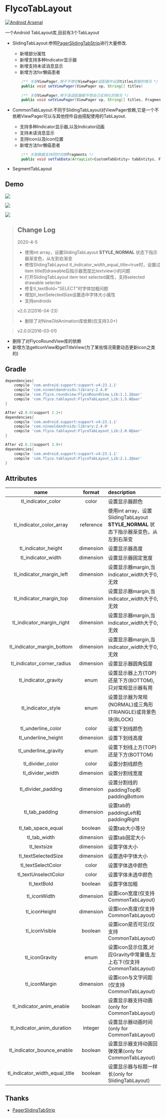 # FlycoTabLayout
[![Android Arsenal](https://img.shields.io/badge/Android%20Arsenal-FlycoTabLayout-green.svg?style=true)](https://android-arsenal.com/details/1/2756)

一个Android TabLayout库,目前有3个TabLayout

* SlidingTabLayout:参照[PagerSlidingTabStrip](https://github.com/jpardogo/PagerSlidingTabStrip)进行大量修改.
    * 新增部分属性
    * 新增支持多种Indicator显示器
    * 新增支持未读消息显示
    * 新增方法for懒癌患者
    
    ```java
        /** 关联ViewPager,用于不想在ViewPager适配器中设置titles数据的情况 */
        public void setViewPager(ViewPager vp, String[] titles)
        
        /** 关联ViewPager,用于连适配器都不想自己实例化的情况 */
        public void setViewPager(ViewPager vp, String[] titles, FragmentActivity fa, ArrayList<Fragment> fragments) 
    ```

* CommonTabLayout:不同于SlidingTabLayout对ViewPager依赖,它是一个不依赖ViewPager可以与其他控件自由搭配使用的TabLayout.
    * 支持多种Indicator显示器,以及Indicator动画
    * 支持未读消息显示
    * 支持Icon以及Icon位置
    * 新增方法for懒癌患者
    
    ```java
        /** 关联数据支持同时切换fragments */
        public void setTabData(ArrayList<CustomTabEntity> tabEntitys, FragmentManager fm, int containerViewId, ArrayList<Fragment> fragments)
    ```

* SegmentTabLayout

## Demo
![](https://github.com/H07000223/FlycoTabLayout/blob/master/preview_1.gif)

![](https://github.com/H07000223/FlycoTabLayout/blob/master/preview_2.gif)

![](https://github.com/H07000223/FlycoTabLayout/blob/master/preview_3.gif)


>## Change Log
>2020-4-5
>
>* 使用int array，设置SlidingTabLayout **STYLE_NORMAL** 状态下指示器渐变色，从左到右渐变  
>* 修改SlidingTabLayout tl_indicator_width_equal_title=true时，设置过item title的drawable后指示器宽度比textview小的问题
>* 打开SlidingTabLayout item text selected属性，支持selected drawable selecter
>* 修复tl_textBold="SELECT"时字体加粗问题
>* 增加tl_textSelectedSize设置选中字体大小属性
>* 支持androidx

 > v2.0.2(2016-04-23)
 >
 > * 删除了对NineOldAnimation库依赖(仅支持3.0+)

 > v2.0.0(2016-03-01)
   - 删除了对FlycoRoundView库的依赖
   - 新增方法getIconView和getTitleView(为了某些情况需要动态更新icon之类的)

## Gradle

```groovy
dependencies{
    compile 'com.android.support:support-v4:23.1.1'
    compile 'com.nineoldandroids:library:2.4.0'
    compile 'com.flyco.roundview:FlycoRoundView_Lib:1.1.2@aar'
    compile 'com.flyco.tablayout:FlycoTabLayout_Lib:1.5.0@aar'
}

After v2.0.0(support 2.2+)
dependencies{
    compile 'com.android.support:support-v4:23.1.1'
    compile 'com.nineoldandroids:library:2.4.0'
    compile 'com.flyco.tablayout:FlycoTabLayout_Lib:2.0.0@aar'
}

After v2.0.2(support 3.0+)
dependencies{
    compile 'com.android.support:support-v4:23.1.1'
    compile 'com.flyco.tablayout:FlycoTabLayout_Lib:2.1.2@aar'
}
```

## Attributes

|name|format|description|
|:---:|:---:|:----|
| tl_indicator_color | color |设置显示器颜色|
| tl_indicator_color_array | reference |使用int array，设置SlidingTabLayout **STYLE_NORMAL** 状态下指示器渐变色，从左到右渐变|
| tl_indicator_height | dimension |设置显示器高度|
| tl_indicator_width | dimension |设置显示器固定宽度|
| tl_indicator_margin_left | dimension |设置显示器margin,当indicator_width大于0,无效|
| tl_indicator_margin_top | dimension |设置显示器margin,当indicator_width大于0,无效|
| tl_indicator_margin_right | dimension |设置显示器margin,当indicator_width大于0,无效|
| tl_indicator_margin_bottom | dimension |设置显示器margin,当indicator_width大于0,无效|
| tl_indicator_corner_radius | dimension |设置显示器圆角弧度|
| tl_indicator_gravity | enum |设置显示器上方(TOP)还是下方(BOTTOM),只对常规显示器有用|
| tl_indicator_style | enum |设置显示器为常规(NORMAL)或三角形(TRIANGLE)或背景色块(BLOCK)|
| tl_underline_color | color |设置下划线颜色|
| tl_underline_height | dimension |设置下划线高度|
| tl_underline_gravity | enum |设置下划线上方(TOP)还是下方(BOTTOM)|
| tl_divider_color | color |设置分割线颜色|
| tl_divider_width | dimension |设置分割线宽度|
| tl_divider_padding |dimension| 设置分割线的paddingTop和paddingBottom|
| tl_tab_padding |dimension| 设置tab的paddingLeft和paddingRight|
| tl_tab_space_equal |boolean| 设置tab大小等分|
| tl_tab_width |dimension| 设置tab固定大小|
| tl_textsize |dimension| 设置字体大小|
| tl_textSelectedSize |dimension| 设置选中字体大小 |
| tl_textSelectColor |color| 设置字体选中颜色|
| tl_textUnselectColor |color| 设置字体未选中颜色|
| tl_textBold |boolean| 设置字体加粗|
| tl_iconWidth |dimension| 设置icon宽度(仅支持CommonTabLayout)|
| tl_iconHeight |dimension|设置icon高度(仅支持CommonTabLayout)|
| tl_iconVisible |boolean| 设置icon是否可见(仅支持CommonTabLayout)|
| tl_iconGravity |enum| 设置icon显示位置,对应Gravity中常量值,左上右下(仅支持CommonTabLayout)|
| tl_iconMargin |dimension| 设置icon与文字间距(仅支持CommonTabLayout)|
| tl_indicator_anim_enable |boolean| 设置显示器支持动画(only for CommonTabLayout)|
| tl_indicator_anim_duration |integer| 设置显示器动画时间(only for CommonTabLayout)|
| tl_indicator_bounce_enable |boolean| 设置显示器支持动画回弹效果(only for CommonTabLayout)|
| tl_indicator_width_equal_title |boolean| 设置显示器与标题一样长(only for SlidingTabLayout)|



## Thanks
*   [PagerSlidingTabStrip](https://github.com/jpardogo/PagerSlidingTabStrip)
